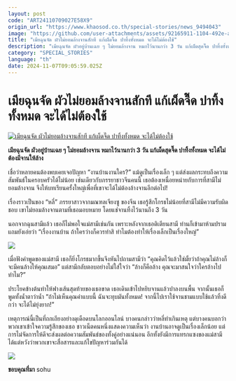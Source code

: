 ```yaml
---
layout: post
code: "ART24110709027E58X9"
origin_url: "https://www.khaosod.co.th/special-stories/news_9494043"
image: "https://github.com/user-attachments/assets/92165911-1104-492e-ae7c-78110735c284"
title: "เมียฉุนจัด ผัวไม่ยอมล้างจานสักที แก้เผ็ดจี๊ด ปาทิ้งทั้งหมด จะได้ไม่ต้องใช้"
description: "เมียฉุนจัด ผัวอยู่บ้านเฉย ๆ ไม่ยอมล้างจาน หมกไว้นานกว่า 3 วัน แก้เผ็ดสุดจี๊ด ปาทิ้งทั้งหมด จะได้ไม่ต้องมีจานให้ล้าง"
category: "SPECIAL_STORIES"
language: "th"
date: 2024-11-07T09:05:59.025Z
---
```


# เมียฉุนจัด ผัวไม่ยอมล้างจานสักที แก้เผ็ดจี๊ด ปาทิ้งทั้งหมด จะได้ไม่ต้องใช้

[![เมียฉุนจัด ผัวไม่ยอมล้างจานสักที แก้เผ็ดจี๊ด ปาทิ้งทั้งหมด จะได้ไม่ต้องใช้](https://www.khaosod.co.th/wpapp/uploads/2024/11/wife1107-1w.jpg "เมียฉุนจัด ผัวไม่ยอมล้างจานสักที แก้เผ็ดจี๊ด ปาทิ้งทั้งหมด จะได้ไม่ต้องใช้")](https://www.khaosod.co.th/wpapp/uploads/2024/11/wife1107-1w.jpg)

**เมียฉุนจัด ผัวอยู่บ้านเฉย ๆ ไม่ยอมล้างจาน หมกไว้นานกว่า 3 วัน แก้เผ็ดสุดจี๊ด ปาทิ้งทั้งหมด จะได้ไม่ต้องมีจานให้ล้าง**

เชื่อว่าหลายคนต้องพบเคยเจอปัญหา “งานบ้านงานใคร?” แม้ดูเป็นเรื่องเล็ก ๆ แต่ส่งผลกระทบถึงความสัมพันธ์ในครอบครัวได้ไม่น้อย เช่นเดียวกับภรรยาชาวจีนคนนี้ เธอต้องเหนื่อยหน่ายกับการที่สามีไม่ยอมล้างจาน จึงให้บทเรียนครั้งใหญ่เพื่อที่เขาจะได้ไม่ต้องล้างจานอีกต่อไป!

เรื่องราวเป็นของ “หลี่” ภรรยาสาวจากมณฑลเจียงซู ของจีน เธอรู้สึกโกรธไม่น้อยที่สามีไม่มีความรับผิดชอบ เขาไม่ยอมล้างจานตามที่เธอมอบหมาย โดยแช่จานทิ้งไว้นานถึง 3 วัน

นอกจากฉุนสามีแล้ว เธอก็ไม่พอใจแม่สามีเช่นกัน เพราะหลังจากเธอติเตียนสามี ท่านก็เข้ามาห้ามปรามแถมยังเอ่ยว่า “เรื่องงานบ้าน ถ้าใครว่างก็ควรทำสิ ทำไมต้องทำให้เรื่องเล็กเป็นเรื่องใหญ่”

[![](https://www.khaosod.co.th/wpapp/uploads/2024/11/wife1107-1.jpg)](https://www.khaosod.co.th/wpapp/uploads/2024/11/wife1107-1.jpg)

เมื่อฟังคำพูดของแม่สามี เธอก็ยิ่งโกรธมากขึ้นจึงหันไปถามสามีว่า “คุณคิดไว้แล้วใช่มั้ยว่าถ้าคุณไม่ล้างก็จะมีคนล้างให้คุณเสมอ” แต่สามีกลับตอบอย่างไม่ใส่ใจว่า “ล้างก็คือล้าง คุณจะมาสนใจว่าใครล้างไปทำไม?”

ประโยคข้างต้นทำให้ฟางเส้นสุดท้ายของเธอขาด เธอเดินเข้าไปหยิบจานแล้วปาลงบนพื้น จากนั้นเธอก็พูดทั้งน้ำตาว่าน้ำ “ถ้าไม่เห็นคุณค่าแบบนี้ ฉันจะทุบมันทั้งหมด! จากนี้ไปเราใช้จานชามแบบใช้แล้วทิ้งดีกว่า จะได้ไม่ยุ่งยาก!”

เหตุการณ์นี้เป็นที่ถกเถียงอย่างดุเดือดบนโลกออนไลน์ บางคนกล่าวว่าหลี่ทำเกินเหตุ แต่บางคนบอกว่าพวกเขาเข้าใจความรู้สึกของเธอ ชาวเน็ตคนหนึ่งแสดงความเห็นว่า งานบ้านอาจดูเป็นเรื่องเล็กน้อย แต่การไม่จัดการให้ดีจะส่งผลต่อความสัมพันธ์ของทั้งคู่อย่างแน่นอน อีกทั้งยังมีการแทรกแซงของแม่สามี ได้แต่หวังว่าพวกเขาจะสื่อสารและแก้ไขปัญหาร่วมกันได้

[![](https://www.khaosod.co.th/wpapp/uploads/2024/11/wife1107-2.jpg)](https://www.khaosod.co.th/wpapp/uploads/2024/11/wife1107-2.jpg)

**ขอบคุณที่มา** sohu